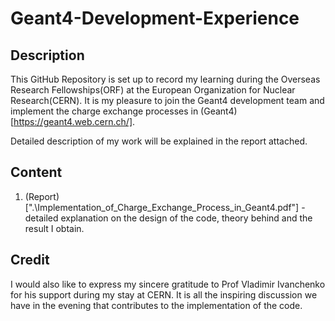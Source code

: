 # Geant4-Development-Experience

## Description

This GitHub Repository is set up to record my learning during the Overseas Research Fellowships(ORF) at the European Organization for Nuclear Research(CERN). It is my pleasure to join the Geant4 development team and implement the charge exchange processes in (Geant4)[https://geant4.web.cern.ch/]. 

Detailed description of my work will be explained in the report attached. 

## Content

1. (Report)[".\Implementation_of_Charge_Exchange_Process_in_Geant4.pdf"] - detailed explanation on the design of the code, theory behind and the result I obtain. 

## Credit

I would also like to express my sincere gratitude to Prof Vladimir Ivanchenko for his support during my stay at CERN. It is all the inspiring discussion we have in the evening that contributes to the implementation of the code.
